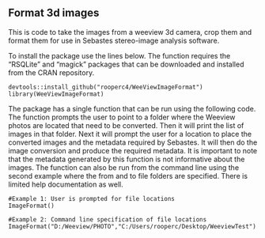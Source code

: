 Format 3d images
----------------

This is code to take the images from a weeview 3d camera, crop them and
format them for use in Sebastes stereo-image analysis software.

To install the package use the lines below. The function requires the
“RSQLite” and “magick” packages that can be downloaded and installed
from the CRAN repository.

    devtools::install_github("rooperc4/WeeViewImageFormat")
    library(WeeViewImageFormat)

The package has a single function that can be run using the following
code. The function prompts the user to point to a folder where the
Weeview photos are located that need to be converted. Then it will print
the list of images in that folder. Next it will prompt the user for a
location to place the converted images and the metadata required by
Sebastes. It will then do the image conversion and produce the required
metadata. It is important to note that the metadata generated by this
function is not informative about the images. The function can also be
run from the command line using the second example where the from and to
file folders are specified. There is limited help documentation as well.

    #Example 1: User is prompted for file locations
    ImageFormat()

    #Example 2: Command line specification of file locations
    ImageFormat("D:/Weeview/PHOTO","C:/Users/rooperc/Desktop/WeeviewTest")
